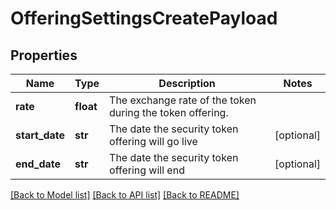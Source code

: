 # OfferingSettingsCreatePayload

## Properties
Name | Type | Description | Notes
------------ | ------------- | ------------- | -------------
**rate** | **float** | The exchange rate of the token during the token offering. | 
**start_date** | **str** | The date the security token offering will go live | [optional] 
**end_date** | **str** | The date the security token offering will end | [optional] 

[[Back to Model list]](../README.md#documentation-for-models) [[Back to API list]](../README.md#documentation-for-api-endpoints) [[Back to README]](../README.md)


